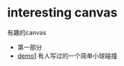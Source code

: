 # interesting canvas
有趣的canvas
- 第一部分
- [demo1](https://qianyinghuanmie.github.io/interestingJs/canvas/demo1.html) 有人写过的一个简单小球碰撞
